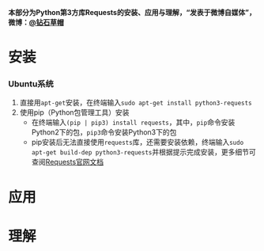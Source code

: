 **本部分为Python第3方库Requests的安装、应用与理解，“发表于微博自媒体”，微博：[@钻石草帽](https://weibo.com/strawhatchan)**

# 安装
### Ubuntu系统
1. 直接用`apt-get`安装，在终端输入`sudo apt-get install python3-requests`
2. 使用pip（Python包管理工具）安装
	- 在终端输入`(pip | pip3) install requests`，其中，`pip`命令安装Python2下的包，`pip3`命令安装Python3下的包
	- pip安装后无法直接使用`requests`库，还需要安装依赖，终端输入`sudo apt-get build-dep python3-requests`并根据提示完成安装，更多细节可查阅[Requests官网文档](http://docs.python-requests.org/en/master/)

# 应用


# 理解